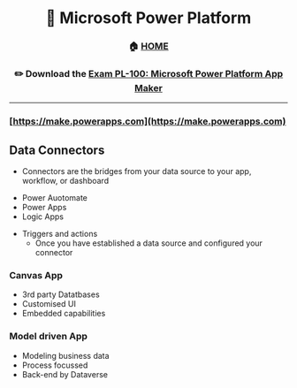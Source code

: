 <div align='center'>

# 🚀 Microsoft Power Platform

### 🏠 [HOME](README.md)
### ✏️ Download the [Exam PL-100: Microsoft Power Platform App Maker](https://learn.microsoft.com/en-gb/certifications/exams/pl-100)

</div>

- - -

### [https://make.powerapps.com](https://make.powerapps.com)
## Data Connectors
+ Connectors are the bridges from your data source to your app, workflow, or dashboard
- Power Auotomate
- Power Apps
- Logic Apps

+ Triggers and actions
  - Once you have established a data source and configured your connector

### Canvas App 
  - 3rd party Datatbases
  - Customised UI
  - Embedded capabilities

### Model driven App
  - Modeling business data
  - Process focussed
  - Back-end by Dataverse
